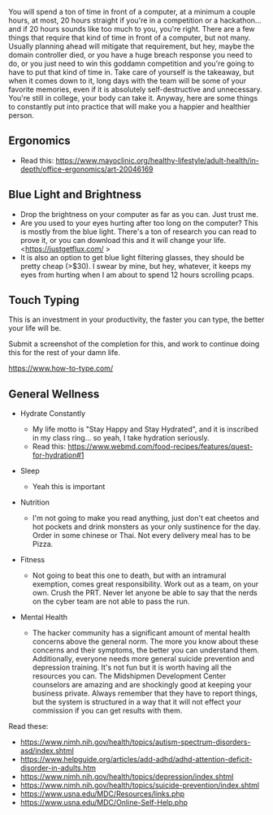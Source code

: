 You will spend a ton of time in front of a computer, at a minimum a couple hours, at most, 20 hours straight if you're in a competition or a hackathon... and if 20 hours sounds like too much to you, you're right. There are a few things that require that kind of time in front of a computer, but not many. Usually planning ahead will mitigate that requirement, but hey, maybe the domain controller died, or you have a huge breach response you need to do, or you just need to win this goddamn competition and you're going to have to put that kind of time in. Take care of yourself is the takeaway, but when it comes down to it, long days with the team will be some of your favorite memories, even if it is absolutely self-destructive and unnecessary. You're still in college, your body can take it. Anyway, here are some things to constantly put into practice that will make you a happier and healthier person.

## Ergonomics
* Read this: <https://www.mayoclinic.org/healthy-lifestyle/adult-health/in-depth/office-ergonomics/art-20046169>

## Blue Light and Brightness
* Drop the brightness on your computer as far as you can. Just trust me.
* Are you used to your eyes hurting after too long on the computer? This is mostly from the blue light. There's a ton of research you can read to prove it, or you can download this and it will change your life. <https://justgetflux.com/ >
* It is also an option to get blue light filtering glasses, they should be pretty cheap (>$30). I swear by mine, but hey, whatever, it keeps my eyes from hurting when I am about to spend 12 hours scrolling pcaps.





## Touch Typing
  This is an investment in your productivity, the faster you can type, the better your life will be.

Submit a screenshot of the completion for this, and work to continue doing this for the rest of your damn life.

<https://www.how-to-type.com/>

## General Wellness

* Hydrate Constantly
   * My life motto is "Stay Happy and Stay Hydrated", and it is inscribed in my class ring... so yeah, I take hydration seriously.
   * Read this: <https://www.webmd.com/food-recipes/features/quest-for-hydration#1>
* Sleep
   * Yeah this is important
* Nutrition
   * I'm not going to make you read anything, just don't eat cheetos and hot pockets and drink monsters as your only sustinence for the day. Order in some chinese or Thai. Not every delivery meal has to be Pizza.

* Fitness
   * Not going to beat this one to death, but with an intramural exemption, comes great responsibility. Work out as a team, on your own. Crush the PRT. Never let anyone be able to say that the nerds on the cyber team are not able to pass the run.

* Mental Health
   * The hacker community has a significant amount of mental health concerns above the general norm. The more you know about these concerns and their symptoms, the better you can understand them. Additionally, everyone needs more general suicide prevention and depression training. It's not fun but it is worth having all the resources you can. The Midshipmen Development Center counselors are amazing and are shockingly good at keeping your business private. Always remember that they have to report things, but the system is structured in a way that it will not effect your commission if you can get results with them.

Read these:
* <https://www.nimh.nih.gov/health/topics/autism-spectrum-disorders-asd/index.shtml>
* <https://www.helpguide.org/articles/add-adhd/adhd-attention-deficit-disorder-in-adults.htm>
* <https://www.nimh.nih.gov/health/topics/depression/index.shtml>
* <https://www.nimh.nih.gov/health/topics/suicide-prevention/index.shtml>
* <https://www.usna.edu/MDC/Resources/links.php>
* <https://www.usna.edu/MDC/Online-Self-Help.php>
